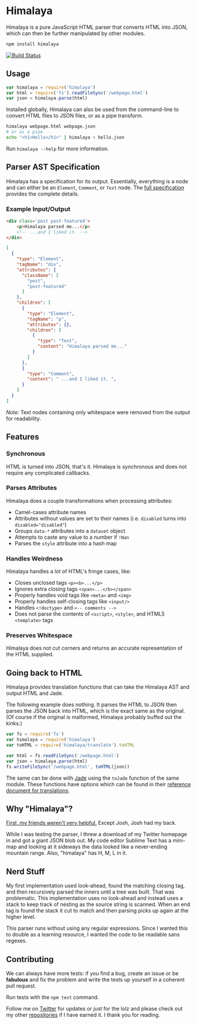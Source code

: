 # Himalaya

Himalaya is a pure JavaScript HTML parser that converts HTML into JSON, which can then be further manipulated by other modules.

```bash
npm install himalaya
```

[![Build Status](https://travis-ci.org/andrejewski/himalaya.svg?branch=master)](https://travis-ci.org/andrejewski/himalaya)

## Usage

```js
var himalaya = require('himalaya')
var html = require('fs').readFileSync('/webpage.html')
var json = himalaya.parse(html)
```

Installed globally, Himalaya can also be used from the command-line to convert HTML files to JSON files, or as a pipe transform.

```bash
himalaya webpage.html webpage.json
# or as a pipe
echo "<h1>Hello</h1>" | himalaya > hello.json
```

Run `himalaya --help` for more information.

## Parser AST Specification

Himalaya has a specification for its output. Essentially, everything is a node and can either be an `Element`, `Comment`, or `Text` node. The [full specification](https://github.com/andrejewski/himalaya/blob/master/text/ast-spec-v0.md) provides the complete details.

### Example Input/Output

```html
<div class='post post-featured'>
	<p>Himalaya parsed me...</p>
	<!-- ...and I liked it. -->
</div>
```

```json
[
  {
    "type": "Element",
    "tagName": "div",
    "attributes": {
      "className": [
        "post",
        "post-featured"
      ]
    },
    "children": [
      {
        "type": "Element",
        "tagName": "p",
        "attributes": {},
        "children": [
          {
            "type": "Text",
            "content": "Himalaya parsed me..."
          }
        ]
      },
      {
        "type": "Comment",
        "content": " ...and I liked it. ",
      }
    ]
  }
]
```

*Note:* Text nodes containing only whitespace were removed from the output for readability.

## Features

### Synchronous
HTML is turned into JSON, that's it. Himalaya is synchronous and does not require any complicated callbacks.

### Parses Attributes
Himalaya does a couple transformations when processing attributes:
- Camel-cases attribute names
- Attributes without values are set to their names (i.e. `disabled` turns into `disabled="disabled"`)
- Groups `data-*` attributes into a `dataset` object
- Attempts to caste any value to a number if `!Nan`
- Parses the `style` attribute into a hash map

### Handles Weirdness
Himalaya handles a lot of HTML's fringe cases, like:
- Closes unclosed tags `<p><b>...</p>`
- Ignores extra closing tags `<span>...</b></span>`
- Properly handles void tags like `<meta>` and `<img>`
- Properly handles self-closing tags like `<input/>`
- Handles `<!doctype>` and `<-- comments -->`
- Does not parse the contents of `<script>`, `<style>`, and HTML5 `<template>` tags

### Preserves Whitespace
Himalaya does not cut corners and returns an accurate representation of the HTML supplied.

## Going back to HTML
Himalaya provides translation functions that can take the Himalaya AST and output HTML and Jade.

The following example does nothing. It parses the HTML to JSON then parses the JSON back into HTML, which is the exact same as the original. (Of course if the original is malformed, Himalaya probably buffed out the kinks.)

```js
var fs = require('fs')
var himalaya = require('himalaya')
var toHTML = require('himalaya/translate').toHTML

var html = fs.readFileSync('/webpage.html')
var json = himalaya.parse(html)
fs.writeFileSync('/webpage.html', toHTML(json))
```

The same can be done with [Jade](http://jade-lang.com/) using the `toJade` function of the same module. These functions have options which can be found in their [reference document for translations](https://github.com/andrejewski/himalaya/tree/master/text/translation.md).

## Why "Himalaya"?

[First, my friends weren't very helpful.](https://twitter.com/compooter/status/597908517132042240) Except Josh, Josh had my back.

While I was testing the parser, I threw a download of my Twitter homepage in and got a giant JSON blob out. My code editor Sublime Text has a mini-map and looking at it sideways the data looked like a never-ending mountain range. Also, "himalaya" has H, M, L in it.

## Nerd Stuff

My first implementation used look-ahead, found the matching closing tag, and then recursively parsed the inners until a tree was built. That was problematic. This implementation uses no look-ahead and instead uses a stack to keep track of nesting as the source string is scanned. When an end tag is found the stack it cut to match and then parsing picks up again at the higher level.

This parser runs without using any regular expressions. Since I wanted this to double as a learning resource, I wanted the code to be readable sans regexes.

## Contributing

We can always have more tests: if you find a bug, create an issue or be **fabulous** and fix the problem and write the tests up yourself in a coherent pull request.

Run tests with the `npm test` command.

Follow me on [Twitter](https://twitter.com/compooter) for updates or just for the lolz and please check out my other [repositories](https://github.com/andrejewski) if I have earned it. I thank you for reading.
